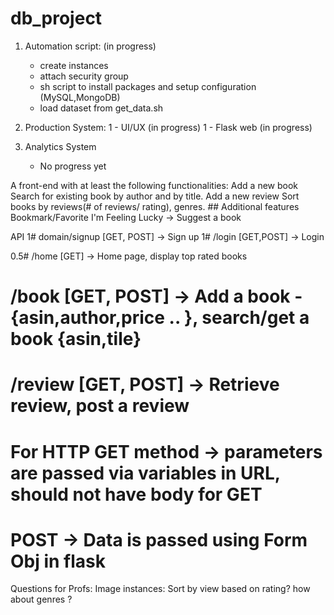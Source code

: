 # db_project
1. Automation script: (in progress)
    - create instances 
    - attach security group 
    - sh script to install packages and setup configuration (MySQL,MongoDB)
    - load dataset from get_data.sh

2. Production System:
    1 - UI/UX (in progress)
    1 - Flask web (in progress)

3. Analytics System 
    - No progress yet


A front-end with at least the following functionalities:
    Add a new book
    Search for existing book by author and by title.
    Add a new review
    Sort books by reviews(# of reviews/ rating), genres.
    ## Additional features
    Bookmark/Favorite 
    I'm Feeling Lucky -> Suggest a book 

API
1# domain/signup [GET, POST] -> Sign up
1# /login [GET,POST] -> Login

0.5# /home [GET] -> Home page, display top rated books
# /book [GET, POST] -> Add a book -{asin,author,price .. }, search/get a book {asin,tile}

# /review [GET, POST] -> Retrieve review,  post a review

# For HTTP GET method -> parameters are passed via variables in URL, should not have body for GET
# POST -> Data is passed using Form Obj in flask 


Questions for Profs:
Image instances: 
Sort by view based on rating? how about genres ?



